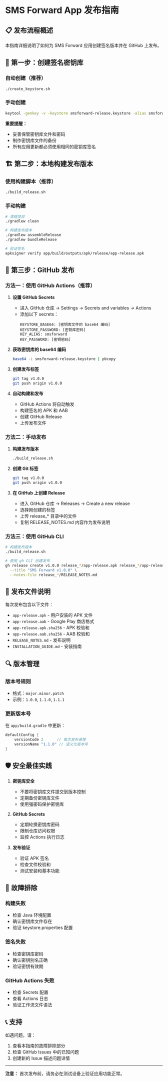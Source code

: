 # SMS Forward App 发布指南

## 📋 发布流程概述

本指南详细说明了如何为 SMS Forward 应用创建签名版本并在 GitHub 上发布。

## 🔐 第一步：创建签名密钥库

### 自动创建（推荐）
```bash
./create_keystore.sh
```

### 手动创建
```bash
keytool -genkey -v -keystore smsforward-release.keystore -alias smsforward -keyalg RSA -keysize 2048 -validity 9125
```

**重要提醒：**
- 妥善保管密钥库文件和密码
- 制作密钥库文件的备份
- 所有应用更新都必须使用相同的密钥库签名

## 🏗️ 第二步：本地构建发布版本

### 使用构建脚本（推荐）
```bash
./build_release.sh
```

### 手动构建
```bash
# 清理项目
./gradlew clean

# 构建发布版本
./gradlew assembleRelease
./gradlew bundleRelease

# 验证签名
apksigner verify app/build/outputs/apk/release/app-release.apk
```

## 🚀 第三步：GitHub 发布

### 方法一：使用 GitHub Actions（推荐）

1. **设置 GitHub Secrets**
   - 进入 GitHub 仓库 → Settings → Secrets and variables → Actions
   - 添加以下 secrets：
     ```
     KEYSTORE_BASE64: [密钥库文件的 base64 编码]
     KEYSTORE_PASSWORD: [密钥库密码]
     KEY_ALIAS: smsforward
     KEY_PASSWORD: [密钥密码]
     ```

2. **获取密钥库的 base64 编码**
   ```bash
   base64 -i smsforward-release.keystore | pbcopy
   ```

3. **创建发布标签**
   ```bash
   git tag v1.0.0
   git push origin v1.0.0
   ```

4. **自动构建和发布**
   - GitHub Actions 将自动触发
   - 构建签名的 APK 和 AAB
   - 创建 GitHub Release
   - 上传发布文件

### 方法二：手动发布

1. **构建发布版本**
   ```bash
   ./build_release.sh
   ```

2. **创建 Git 标签**
   ```bash
   git tag v1.0.0
   git push origin v1.0.0
   ```

3. **在 GitHub 上创建 Release**
   - 进入 GitHub 仓库 → Releases → Create a new release
   - 选择刚创建的标签
   - 上传 release_* 目录中的文件
   - 复制 RELEASE_NOTES.md 内容作为发布说明

### 方法三：使用 GitHub CLI

```bash
# 构建发布版本
./build_release.sh

# 使用 gh CLI 创建发布
gh release create v1.0.0 release_*/app-release.apk release_*/app-release.aab \
  --title "SMS Forward v1.0.0" \
  --notes-file release_*/RELEASE_NOTES.md
```

## 📁 发布文件说明

每次发布包含以下文件：
- `app-release.apk` - 用户安装的 APK 文件
- `app-release.aab` - Google Play 商店格式
- `app-release.apk.sha256` - APK 校验和
- `app-release.aab.sha256` - AAB 校验和
- `RELEASE_NOTES.md` - 发布说明
- `INSTALLATION_GUIDE.md` - 安装指南

## 🔍 版本管理

### 版本号规则
- 格式：`major.minor.patch`
- 示例：`1.0.0`, `1.1.0`, `1.1.1`

### 更新版本号
在 `app/build.gradle` 中更新：
```gradle
defaultConfig {
    versionCode 2      // 每次发布递增
    versionName "1.1.0" // 语义化版本号
}
```

## 🛡️ 安全最佳实践

1. **密钥库安全**
   - 不要将密钥库文件提交到版本控制
   - 定期备份密钥库文件
   - 使用强密码保护密钥库

2. **GitHub Secrets**
   - 定期轮换密钥库密码
   - 限制仓库访问权限
   - 监控 Actions 执行日志

3. **发布验证**
   - 验证 APK 签名
   - 检查文件校验和
   - 测试安装和基本功能

## 🐛 故障排除

### 构建失败
- 检查 Java 环境配置
- 确认密钥库文件存在
- 验证 keystore.properties 配置

### 签名失败
- 检查密钥库密码
- 确认密钥别名正确
- 验证密钥有效期

### GitHub Actions 失败
- 检查 Secrets 配置
- 查看 Actions 日志
- 验证工作流文件语法

## 📞 支持

如遇问题，请：
1. 查看本指南的故障排除部分
2. 检查 GitHub Issues 中的已知问题
3. 创建新的 Issue 描述问题详情

---

**注意：** 首次发布前，请务必在测试设备上验证应用功能正常。

